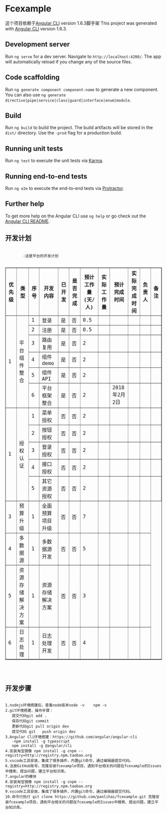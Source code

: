 # Fcexample
这个项目依赖于[Angular CLI](https://github.com/angular/angular-cli) version 1.6.3脚手架
This project was generated with [Angular CLI](https://github.com/angular/angular-cli) version 1.6.3.

## Development server

Run `ng serve` for a dev server. Navigate to `http://localhost:4200/`. The app will automatically reload if you change any of the source files.

## Code scaffolding

Run `ng generate component component-name` to generate a new component. You can also use `ng generate directive|pipe|service|class|guard|interface|enum|module`.

## Build

Run `ng build` to build the project. The build artifacts will be stored in the `dist/` directory. Use the `-prod` flag for a production build.

## Running unit tests

Run `ng test` to execute the unit tests via [Karma](https://karma-runner.github.io).

## Running end-to-end tests

Run `ng e2e` to execute the end-to-end tests via [Protractor](http://www.protractortest.org/).

## Further help

To get more help on the Angular CLI use `ng help` or go check out the [Angular CLI README](https://github.com/angular/angular-cli/blob/master/README.md).
## 开发计划
<pre>
    <code>
        -这是平台的开发计划
       <table border="1">
  <tr>
    <th>优先级</th>
    <th>类型</th>
    <th>序号</th>
    <th>开发内容</th>
    <th>已开发</th>
    <th>是否完成</th>
    <th>预计工作量(天/人)</th>
    <th>实际工作量</th>
    <th>预计完成时间</th>
    <th>实际完成时间</th>
    <th>负责人</th>
    <th>备注</th>
  </tr>
  <tr>
    <td rowspan="6">1</td>
    <td rowspan="6">平台组件整合</td>
    <td>1</td>
    <td>登录</td>
    <td>是</td>
    <td>否</td>
    <td>0.5</td>
    <td></td>
    <td></td>
    <td></td>
    <td></td>
    <td></td>
  </tr>
  <tr>
    <td>2</td>
    <td>注册</td>
    <td>是</td>
    <td>否</td>
    <td>0.5</td>
    <td></td>
    <td></td>
    <td></td>
    <td></td>
    <td></td>
  </tr>
  <tr>
    <td>3</td>
    <td>路由复用</td>
    <td>是</td>
    <td>否</td>
    <td>2</td>
    <td></td>
    <td></td>
    <td></td>
    <td></td>
    <td></td>
  </tr>
  <tr>
    <td>4</td>
    <td>组件demo</td>
    <td>是</td>
    <td>否</td>
    <td>2</td>
    <td></td>
    <td></td>
    <td></td>
    <td></td>
    <td></td>
  </tr>
  <tr>
    <td>5</td>
    <td>组件API</td>
    <td>是</td>
    <td>否</td>
    <td>2</td>
    <td></td>
    <td></td>
    <td></td>
    <td></td>
    <td></td>
  </tr>
  <tr>
    <td>6</td>
    <td>平台框架整合</td>
    <td>是</td>
    <td>否</td>
    <td>2</td>
    <td></td>
    <td>2018年2月2日</td>
    <td></td>
    <td></td>
    <td></td>
  </tr>
  <tr>
    <td rowspan="5">1</td>
    <td rowspan="5">授权认证</td>
    <td>1</td>
    <td>菜单授权</td>
    <td>否</td>
    <td>否</td>
    <td>2</td>
    <td></td>
    <td></td>
    <td></td>
    <td></td>
    <td></td>
  </tr>
  <tr>
    <td>2</td>
    <td>按钮授权</td>
    <td>否</td>
    <td>否</td>
    <td>2</td>
    <td></td>
    <td></td>
    <td></td>
    <td></td>
    <td></td>
  </tr>
  <tr>
    <td>3</td>
    <td>登录授权</td>
    <td>否</td>
    <td>否</td>
    <td>2</td>
    <td></td>
    <td></td>
    <td></td>
    <td></td>
    <td></td>
  </tr>
  <tr>
    <td>4</td>
    <td>接口授权</td>
    <td>否</td>
    <td>否</td>
    <td>2</td>
    <td></td>
    <td></td>
    <td></td>
    <td></td>
    <td></td>
  </tr>
  <tr>
    <td>5</td>
    <td>其它资源授权</td>
    <td>否</td>
    <td>否</td>
    <td>2</td>
    <td></td>
    <td></td>
    <td></td>
    <td></td>
    <td></td>
  </tr>
  <tr>
    <td>3</td>
    <td>预算升级</td>
    <td>1</td>
    <td>全面预算项目升级</td>
    <td>否</td>
    <td>否</td>
    <td>7</td>
    <td></td>
    <td></td>
    <td></td>
    <td></td>
  </tr>
  <tr>
    <td>4</td>
    <td>多数据源</td>
    <td>1</td>
    <td>多数据源开发</td>
    <td>否</td>
    <td>否</td>
    <td>5</td>
    <td></td>
    <td></td>
    <td></td>
    <td></td>
  </tr>
  <tr>
    <td>5</td>
    <td>资源存储解决方案</td>
    <td>1</td>
    <td>资源存储解决方案</td>
    <td>否</td>
    <td>否</td>
    <td>3</td>
    <td></td>
    <td></td>
    <td></td>
    <td></td>
  </tr>
  <tr>
    <td>6</td>
    <td>日志处理</td>
    <td>1</td>
    <td>日志处理开发</td>
    <td>否</td>
    <td>否</td>
    <td>4</td>
    <td></td>
    <td></td>
    <td></td>
    <td></td>
  </tr>
</table>
</code>  
</pre>
## 开发步骤
<pre>
<code>
1.nodejs环境搭建后，查看node版本node -v    npm -v
2.git环境搭建，操作步骤：
   提交代码git add . 
   保存代码git commit  
   更新代码git pull origin dev 
   提交代码 git   push origin dev
3.Angular Cli环境搭建：https://github.com/angular/angular-cli
   -npm install -g typescript             
   npm install -g @angular/cli
4.安装淘宝镜像 npm install -g cnpm --registry=http://registry.npm.taobao.org
5.vscode工具安装，集成了很多插件，内置git命令，通过编辑器提交代码。
6.注册GitHub账号，克隆安装fcexample项目，遇到平台相关的问题在fcexample的Issues中搜索、提出问题，建立平台知识库。
7.angular的模块 
8.安装淘宝镜像 npm install -g cnpm --registry=http://registry.npm.taobao.org
9.vscode工具安装，集成了很多插件，内置git命令，通过编辑器提交代码。
10.命令行执行 git clone https://github.com/panlihai/fcexample.git 克隆安装fcexample项目，遇到平台相关的问题在fcexample的Issues中搜索、提出问题，建立平台知识库。
</code>
</pre>

